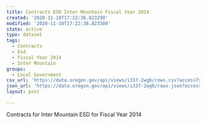 ```yaml
---
title: Contracts ESD Inter Mountain Fiscal Year 2014
created: '2020-11-10T17:22:36.823290'
modified: '2020-11-10T17:22:36.823300'
state: active
type: dataset
tags:
  - Contracts
  - Esd
  - Fiscal Year 2014
  - Inter Mountain
groups:
  - Local Government
csv_url: 'https://data.oregon.gov/api/views/i337-2wg6/rows.csv?accessType=DOWNLOAD'
json_url: 'https://data.oregon.gov/api/views/i337-2wg6/rows.json?accessType=DOWNLOAD'
layout: post

---
```

Contracts for Inter Mountain ESD for Fiscal Year 2014
